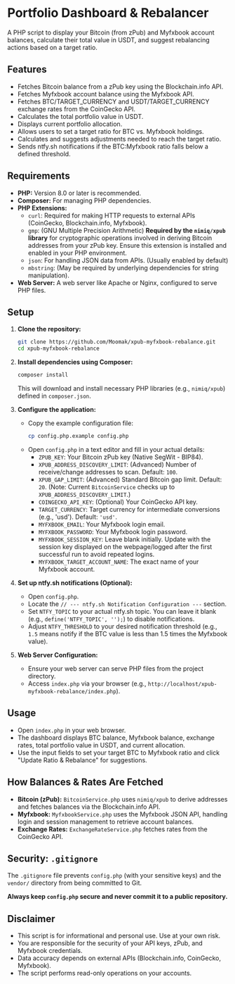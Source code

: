 # Portfolio Dashboard & Rebalancer

A PHP script to display your Bitcoin (from zPub) and Myfxbook account balances, calculate their total value in USDT, and suggest rebalancing actions based on a target ratio.

## Features

*   Fetches Bitcoin balance from a zPub key using the Blockchain.info API.
*   Fetches Myfxbook account balance using the Myfxbook API.
*   Fetches BTC/TARGET_CURRENCY and USDT/TARGET_CURRENCY exchange rates from the CoinGecko API.
*   Calculates the total portfolio value in USDT.
*   Displays current portfolio allocation.
*   Allows users to set a target ratio for BTC vs. Myfxbook holdings.
*   Calculates and suggests adjustments needed to reach the target ratio.
*   Sends ntfy.sh notifications if the BTC:Myfxbook ratio falls below a defined threshold.

## Requirements

*   **PHP:** Version 8.0 or later is recommended.
*   **Composer:** For managing PHP dependencies.
*   **PHP Extensions:**
    *   `curl`: Required for making HTTP requests to external APIs (CoinGecko, Blockchain.info, Myfxbook).
    *   `gmp`: (GNU Multiple Precision Arithmetic) **Required by the `nimiq/xpub` library** for cryptographic operations involved in deriving Bitcoin addresses from your zPub key. Ensure this extension is installed and enabled in your PHP environment.
    *   `json`: For handling JSON data from APIs. (Usually enabled by default)
    *   `mbstring`: (May be required by underlying dependencies for string manipulation).
*   **Web Server:** A web server like Apache or Nginx, configured to serve PHP files.

## Setup

1.  **Clone the repository:**
    ```bash
    git clone https://github.com/Moomak/xpub-myfxbook-rebalance.git
    cd xpub-myfxbook-rebalance
    ```

2.  **Install dependencies using Composer:**
    ```bash
    composer install
    ```
    This will download and install necessary PHP libraries (e.g., `nimiq/xpub`) defined in `composer.json`.

3.  **Configure the application:**
    *   Copy the example configuration file:
        ```bash
        cp config.php.example config.php
        ```
    *   Open `config.php` in a text editor and fill in your actual details:
        *   `ZPUB_KEY`: Your Bitcoin zPub key (Native SegWit - BIP84).
        *   `XPUB_ADDRESS_DISCOVERY_LIMIT`: (Advanced) Number of receive/change addresses to scan. Default: `100`.
        *   `XPUB_GAP_LIMIT`: (Advanced) Standard Bitcoin gap limit. Default: `20`. (Note: Current `BitcoinService` checks up to `XPUB_ADDRESS_DISCOVERY_LIMIT`.)
        *   `COINGECKO_API_KEY`: (Optional) Your CoinGecko API key.
        *   `TARGET_CURRENCY`: Target currency for intermediate conversions (e.g., 'usd'). Default: `'usd'`.
        *   `MYFXBOOK_EMAIL`: Your Myfxbook login email.
        *   `MYFXBOOK_PASSWORD`: Your Myfxbook login password.
        *   `MYFXBOOK_SESSION_KEY`: Leave blank initially. Update with the session key displayed on the webpage/logged after the first successful run to avoid repeated logins.
        *   `MYFXBOOK_TARGET_ACCOUNT_NAME`: The exact name of your Myfxbook account.

4.  **Set up ntfy.sh notifications (Optional):**
    *   Open `config.php`.
    *   Locate the `// --- ntfy.sh Notification Configuration ---` section.
    *   Set `NTFY_TOPIC` to your actual ntfy.sh topic. You can leave it blank (e.g., `define('NTFY_TOPIC', '');`) to disable notifications.
    *   Adjust `NTFY_THRESHOLD` to your desired notification threshold (e.g., `1.5` means notify if the BTC value is less than 1.5 times the Myfxbook value).

5.  **Web Server Configuration:**
    *   Ensure your web server can serve PHP files from the project directory.
    *   Access `index.php` via your browser (e.g., `http://localhost/xpub-myfxbook-rebalance/index.php`).

## Usage

*   Open `index.php` in your web browser.
*   The dashboard displays BTC balance, Myfxbook balance, exchange rates, total portfolio value in USDT, and current allocation.
*   Use the input fields to set your target BTC to Myfxbook ratio and click "Update Ratio & Rebalance" for suggestions.

## How Balances & Rates Are Fetched

*   **Bitcoin (zPub):** `BitcoinService.php` uses `nimiq/xpub` to derive addresses and fetches balances via the Blockchain.info API.
*   **Myfxbook:** `MyfxbookService.php` uses the Myfxbook JSON API, handling login and session management to retrieve account balances.
*   **Exchange Rates:** `ExchangeRateService.php` fetches rates from the CoinGecko API.

## Security: `.gitignore`

The `.gitignore` file prevents `config.php` (with your sensitive keys) and the `vendor/` directory from being committed to Git.

**Always keep `config.php` secure and never commit it to a public repository.**

## Disclaimer

*   This script is for informational and personal use. Use at your own risk.
*   You are responsible for the security of your API keys, zPub, and Myfxbook credentials.
*   Data accuracy depends on external APIs (Blockchain.info, CoinGecko, Myfxbook).
*   The script performs read-only operations on your accounts. 
